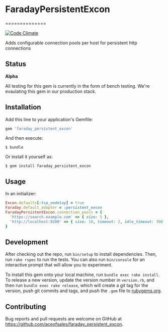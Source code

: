 # FaradayPersistentExcon

==============

[![Code Climate](https://codeclimate.com/github/aceofsales/faraday_persistent_excon/badges/gpa.svg)](https://codeclimate.com/github/aceofsales/faraday_persistent_excon)

Adds configurable connection pools per host for persistent http connections

## Status

**Alpha**

All testing for this gem is currently in the form of bench testing.  We're evaulating this gem in our production stack.

## Installation

Add this line to your application's Gemfile:

```ruby
gem 'faraday_persistent_excon'
```

And then execute:

    $ bundle

Or install it yourself as:

    $ gem install faraday_persistent_excon

## Usage

In an initializer:

```ruby
Excon.defaults[:tcp_nodelay] = true
Faraday.default_adapter = :persistent_excon
FaradayPersistentExcon.connection_pools = {
  'https://search.example.com' => { size: 5 },
  'http://localhost:9200' => { size: 10, timeout: 2, idle_timeout: 300 }
}
```

## Development

After checking out the repo, run `bin/setup` to install dependencies. Then, run `rake rspec` to run the tests. You can also run `bin/console` for an interactive prompt that will allow you to experiment.

To install this gem onto your local machine, run `bundle exec rake install`. To release a new version, update the version number in `version.rb`, and then run `bundle exec rake release`, which will create a git tag for the version, push git commits and tags, and push the `.gem` file to [rubygems.org](https://rubygems.org).

## Contributing

Bug reports and pull requests are welcome on GitHub at https://github.com/aceofsales/faraday_persistent_excon.

